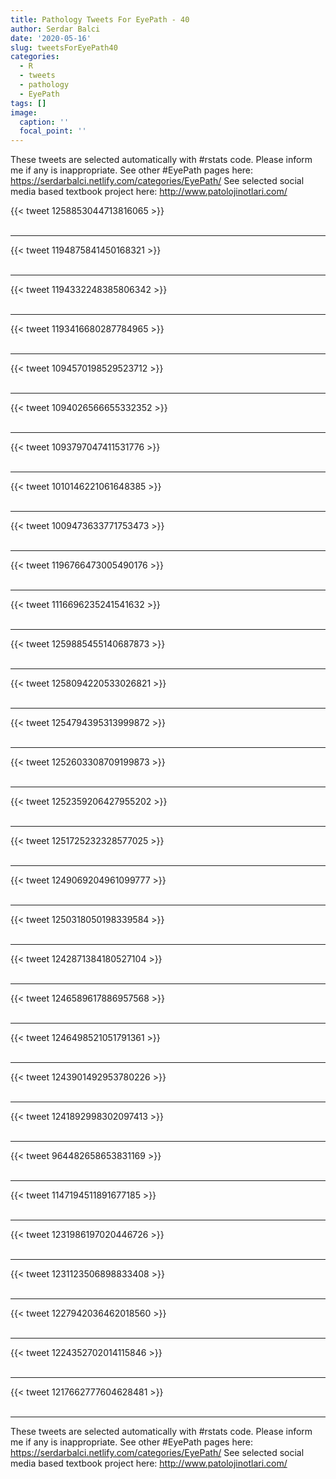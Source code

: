 ```yaml
---
title: Pathology Tweets For EyePath - 40
author: Serdar Balci
date: '2020-05-16'
slug: tweetsForEyePath40
categories:
  - R
  - tweets
  - pathology
  - EyePath
tags: []
image:
  caption: ''
  focal_point: ''
---
```



These tweets are selected automatically with #rstats code. Please inform me if any is inappropriate.
See other #EyePath pages here: https://serdarbalci.netlify.com/categories/EyePath/ 
See selected social media based textbook project here: http://www.patolojinotlari.com/

{{< tweet 1258853044713816065 >}}
<br>
<br>
<hr>
{{< tweet 1194875841450168321 >}}
<br>
<br>
<hr>
{{< tweet 1194332248385806342 >}}
<br>
<br>
<hr>
{{< tweet 1193416680287784965 >}}
<br>
<br>
<hr>
{{< tweet 1094570198529523712 >}}
<br>
<br>
<hr>
{{< tweet 1094026566655332352 >}}
<br>
<br>
<hr>
{{< tweet 1093797047411531776 >}}
<br>
<br>
<hr>
{{< tweet 1010146221061648385 >}}
<br>
<br>
<hr>
{{< tweet 1009473633771753473 >}}
<br>
<br>
<hr>
{{< tweet 1196766473005490176 >}}
<br>
<br>
<hr>
{{< tweet 1116696235241541632 >}}
<br>
<br>
<hr>
{{< tweet 1259885455140687873 >}}
<br>
<br>
<hr>
{{< tweet 1258094220533026821 >}}
<br>
<br>
<hr>
{{< tweet 1254794395313999872 >}}
<br>
<br>
<hr>
{{< tweet 1252603308709199873 >}}
<br>
<br>
<hr>
{{< tweet 1252359206427955202 >}}
<br>
<br>
<hr>
{{< tweet 1251725232328577025 >}}
<br>
<br>
<hr>
{{< tweet 1249069204961099777 >}}
<br>
<br>
<hr>
{{< tweet 1250318050198339584 >}}
<br>
<br>
<hr>
{{< tweet 1242871384180527104 >}}
<br>
<br>
<hr>
{{< tweet 1246589617886957568 >}}
<br>
<br>
<hr>
{{< tweet 1246498521051791361 >}}
<br>
<br>
<hr>
{{< tweet 1243901492953780226 >}}
<br>
<br>
<hr>
{{< tweet 1241892998302097413 >}}
<br>
<br>
<hr>
{{< tweet 964482658653831169 >}}
<br>
<br>
<hr>
{{< tweet 1147194511891677185 >}}
<br>
<br>
<hr>
{{< tweet 1231986197020446726 >}}
<br>
<br>
<hr>
{{< tweet 1231123506898833408 >}}
<br>
<br>
<hr>
{{< tweet 1227942036462018560 >}}
<br>
<br>
<hr>
{{< tweet 1224352702014115846 >}}
<br>
<br>
<hr>
{{< tweet 1217662777604628481 >}}
<br>
<br>
<hr>


These tweets are selected automatically with #rstats code. Please inform me if any is inappropriate.
See other #EyePath pages here: https://serdarbalci.netlify.com/categories/EyePath/ 
See selected social media based textbook project here: http://www.patolojinotlari.com/
